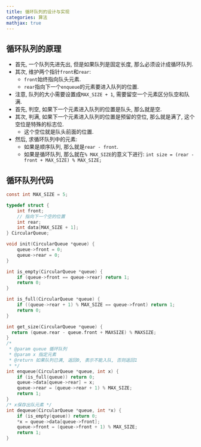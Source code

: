 ```yaml
---
title: 循环队列的设计与实现
categories: 算法
mathjax: true
---
```




## 循环队列的原理

* 首先, 一个队列先进先出, 但是如果队列是固定长度, 那么必须设计成循环队列.
* 其次, 维护两个指针`front`和`rear`:
  * `front`始终指向队头元素.
  * `rear`指向下一个`enqueue`的元素要进入队列的位置.
* 注意, 队列的大小需要设置成`MAX_SIZE + 1`, 需要留空一个元素区分队空和队满.
* 首先, 判空, 如果下一个元素进入队列的位置是队头, 那么就是空.
* 其次, 判满, 如果下一个元素进入队列的位置是预留的空位, 那么就是满了, 这个空位是特殊的标志位.
  * 这个空位就是队头前面的位置.
* 然后, 求循环队列中的元素:
  * 如果是顺序队列, 那么就是`rear - front`.
  * 如果是循环队列, 那么就在`% MAX_SIZE`的意义下进行: `int size = (rear - front + MAX_SIZE) % MAX_SIZE;`



## 循环队列代码

```c
const int MAX_SIZE = 5;

typedef struct {
	int front;
	// 指向下一个空的位置
	int rear;
	int data[MAX_SIZE + 1];
} CircularQueue;

void init(CircularQueue *queue) {
	queue->front = 0;
	queue->rear = 0;
}

int is_empty(CircularQueue *queue) {
	if (queue->front == queue->rear) return 1;
	return 0;
}

int is_full(CircularQueue *queue) {
	if ((queue->rear + 1) % MAX_SIZE == queue->front) return 1;
	return 0;
}

int get_size(CircularQueue *queue) {
  return (queue.rear - queue.front + MAXSIZE) % MAXSIZE;
}
/*
 * @param queue 循环队列
 * @param x 指定元素
 * @return 如果队列已满, 返回0, 表示不能入队, 否则返回1
 * */
int enqueue(CircularQueue *queue, int x) {
	if (is_full(queue)) return 0;
	queue->data[queue->rear] = x;
	queue->rear = (queue->rear + 1) % MAX_SIZE;
	return 1;
}
/* x保存出队元素 */
int dequeue(CircularQueue *queue, int *x) {
	if (is_empty(queue)) return 0;
	*x = queue->data[queue->front];
	queue->front = (queue->front + 1) % MAX_SIZE;
	return 1;
}

```

